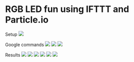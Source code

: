 # RGB LED fun using IFTTT and Particle.io

Setup
![](image.jpg)

Google commands
![](assistant/01.jpg)
![](assistant/02.jpg)
![](assistant/03.jpg)

Results
![](lights/red.jpg)
![](lights/green.jpg)
![](lights/blue.jpg)
![](lights/stoplight.jpg)
![](lights/random.jpg)
![](lights/random2.jpg)
